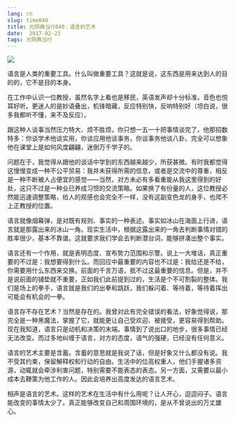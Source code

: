```yaml
---
lang: cn
slug: time040
title: 光阴典当行040：语言的艺术
date:  2017-02-23
tags: 光阴典当行
---
```

<!-- more -->
![](http://oouh9u8nz.bkt.gdipper.com//time040.jpg)

语言是人类的重要工具。什么叫做重要工具？这就是说，这东西是用来达到人的目的的，它不是目的本身。

在工作中认识一位教授，虽然名字上看也是移民，英语发声却十分标准，音色也悦耳好听。更迷人的是妙语叠出，机锋暗藏，反应特别快，反响特别好（坦白说，很多我都听不懂，来不及反应）。

跟这种人谈事当然压力特大、烦不胜烦，你只想一五一十把事情谈完了，他那招数特多：你谈学术他谈实用，你谈应用他谈事务，你谈事务他谈八卦。完全可以想象他在课堂上是如何风度翩翩，迷倒万千学子的。

问题在于，我觉得从跟他的谈话中学到的东西越来越少，所获甚微。有时我都觉得这慢慢变成一种不公平贸易：我并未获得所需的信息，或者是交流中的尊重，相反是一种不断被人占便宜的感觉——当然，对方未必有多看重能从我这里得到的好处，这只不过是一种业已养成习惯的交流策略。如果换了有份量的人，这位教授必然能迅速调整策略，给人的观感也会完全不一样，没有这副变色龙的身手，也爬不上正教授的位置。

语言就像烟幕弹，是对既有规则、事实的一种表述。事实如冰山在海面上行进，语言就是那露出来的冰山一角。现实生活中，根据这露出来的一角去判断事情对错的胜率很少，基本不靠谱。这就要求我们学会去判断潜台词，能够拼凑出整个事实。

语言还有一个作用，就是表明态度、宣布势力范围和示警。说上一大堆话，真正重要的不过是：我想要得到什么。而回应中最重要的内容也不过是：我给还是不给，你需要用什么东西来交换。前面的千言万语，抵不过这最重要的信息。但是，并不是说前面的铺垫就不重要，正如我们此前提到过的，生活是个不可割裂的整体。我们是场上的拳手，语言就是我们的出拳和跳跃，我们躲闪着、等待着，等待着挥出可能会有机会的一拳。

语言存不存在艺术？当然是存在的。我曾对此有完全错误的看法，好象觉得说，那完全是一种黑魔法，掌握了它，就能更让自己受欢迎、被接受，更容易得到帮助。现在我知道，语言只是动机和决策的末端。事情到了说出口的地步，很多事情已经无法改变。而过多地纠缠于语言，对方的态度，语气的强硬，已经没有任何意义。

语言的艺术主要是含蓄。含蓄的意思就是我说了话，但是好象又什么都没有说。我不受其约束，保留解释权和行动的自由。生活中的位高权重人，他们手握诸多资源，动辄就会牵涉利害问题，特别需要不能表态的表态。另一方面，又需要以最小成本去鞭策为他工作的人。因此会培养出高度发达的语言艺术。

相声是语言的艺术。这样的艺术在生活中有什么用呢？让人开心，逗逗闷子。语言能改变的事情太少了。真正能够改变自己和周围环境的，是从不曾说出的万丈雄心。